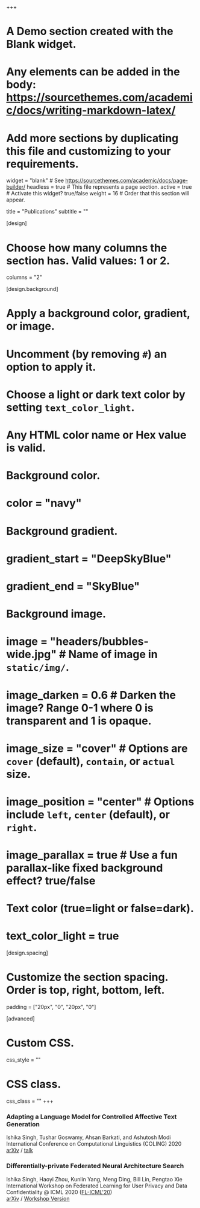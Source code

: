 +++
# A Demo section created with the Blank widget.
# Any elements can be added in the body: https://sourcethemes.com/academic/docs/writing-markdown-latex/
# Add more sections by duplicating this file and customizing to your requirements.

widget = "blank"  # See https://sourcethemes.com/academic/docs/page-builder/
headless = true  # This file represents a page section.
active = true  # Activate this widget? true/false
weight = 16  # Order that this section will appear.

title = "Publications"
subtitle = ""

[design]
  # Choose how many columns the section has. Valid values: 1 or 2.
  columns = "2"

[design.background]
  # Apply a background color, gradient, or image.
  #   Uncomment (by removing `#`) an option to apply it.
  #   Choose a light or dark text color by setting `text_color_light`.
  #   Any HTML color name or Hex value is valid.

  # Background color.
  # color = "navy"
  
  # Background gradient.
  # gradient_start = "DeepSkyBlue"
  # gradient_end = "SkyBlue"
  
  # Background image.
  # image = "headers/bubbles-wide.jpg"  # Name of image in `static/img/`.
  # image_darken = 0.6  # Darken the image? Range 0-1 where 0 is transparent and 1 is opaque.
  # image_size = "cover"  #  Options are `cover` (default), `contain`, or `actual` size.
  # image_position = "center"  # Options include `left`, `center` (default), or `right`.
  # image_parallax = true  # Use a fun parallax-like fixed background effect? true/false

  # Text color (true=light or false=dark).
  # text_color_light = true

[design.spacing]
  # Customize the section spacing. Order is top, right, bottom, left.
  padding = ["20px", "0", "20px", "0"]

[advanced]
 # Custom CSS. 
 css_style = ""
 
 # CSS class.
 css_class = ""
+++

### Adapting a Language Model for Controlled Affective Text Generation
Ishika Singh, Tushar Goswamy, Ahsan Barkati, and Ashutosh Modi <br />
International Conference on Computational Linguistics (COLING) 2020 <br />
[arXiv](http://arxiv.org/abs/2011.04000) / [talk](https://www.youtube.com/watch?v=gY4cBfrtg5c)

### Differentially-private Federated Neural Architecture Search
Ishika Singh, Haoyi Zhou, Kunlin Yang, Meng Ding, Bill Lin, Pengtao Xie <br />
International Workshop on Federated Learning for User Privacy and Data Confidentiality @ ICML 2020 ([FL-ICML'20](http://federated-learning.org/fl-icml-2020/)) <br />
[arXiv](https://arxiv.org/abs/2006.10559) / [Workshop Version](https://ishikasingh.github.io/files/fl_icml2020workshop_FNAS.pdf)
